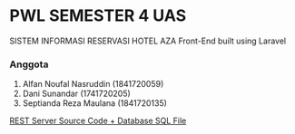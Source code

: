 # PWL SEMESTER 4 UAS
SISTEM INFORMASI RESERVASI HOTEL AZA Front-End built using Laravel

### Anggota ###

1. Alfan Noufal Nasruddin (1841720059)
2. Dani Sunandar          (1741720205)
3. Septianda Reza Maulana (1841720135)

[REST Server Source Code + Database SQL File](https://github.com/SeptiandaRezaMaulana/RestServerClient-CI/tree/master/server)
